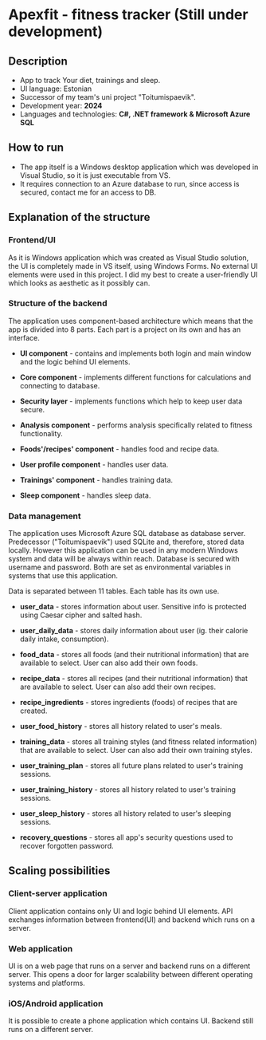 # Apexfit - fitness tracker (Still under development)

## Description

* App to track Your diet, trainings and sleep.
* UI language: Estonian
* Successor of my team's uni project "Toitumispaevik".
* Development year: **2024**
* Languages and technologies: **C#, .NET framework & Microsoft Azure SQL**

## How to run

* The app itself is a Windows desktop application which was developed in Visual Studio, so it is just executable from VS.
* It requires connection to an Azure database to run, since access is secured, contact me for an access to DB.

## Explanation of the structure

### Frontend/UI
As it is Windows application which was created as Visual Studio solution, the UI is completely made in VS itself, using Windows Forms.
No external UI elements were used in this project. I did my best to create a user-friendly UI which looks as aesthetic as it possibly can.

### Structure of the backend
The application uses component-based architecture which means that the app is divided into 8 parts. Each part is a project on its own and has an interface.

* **UI component** - contains and implements both login and main window and the logic behind UI elements.

* **Core component** - implements different functions for calculations and connecting to database.

* **Security layer** - implements functions which help to keep user data secure.

* **Analysis component** - performs analysis specifically related to fitness functionality.

* **Foods'/recipes' component** - handles food and recipe data. 

* **User profile component** - handles user data.

* **Trainings' component** - handles training data.

* **Sleep component** - handles sleep data.

### Data management
The application uses Microsoft Azure SQL database as database server. Predecessor ("Toitumispaevik") used SQLite and, therefore, stored data locally. However this application can be used in any modern Windows system and data will be always within reach.
Database is secured with username and password. Both are set as environmental variables in systems that use this application.

Data is separated between 11 tables. Each table has its own use.

* **user_data** - stores information about user. Sensitive info is protected using Caesar cipher and salted hash.

* **user_daily_data** - stores daily information about user (ig. their calorie daily intake, consumption).

* **food_data** - stores all foods (and their nutritional information) that are available to select. User can also add their own foods.

* **recipe_data** - stores all recipes (and their nutritional information) that are available to select. User can also add their own recipes.

* **recipe_ingredients** - stores ingredients (foods) of recipes that are created.

* **user_food_history** - stores all history related to user's meals.

* **training_data** - stores all training styles (and fitness related information) that are available to select. User can also add their own training styles.

* **user_training_plan** - stores all future plans related to user's training sessions.

* **user_training_history** - stores all history related to user's training sessions.

* **user_sleep_history** - stores all history related to user's sleeping sessions.

* **recovery_questions** - stores all app's security questions used to recover forgotten password.

## Scaling possibilities

### Client-server application
Client application contains only UI and logic behind UI elements. API exchanges information between frontend(UI) and backend which runs on a server.

### Web application
UI is on a web page that runs on a server and backend runs on a different server. This opens a door for larger scalability between different operating systems and platforms.

### iOS/Android application
It is possible to create a phone application which contains UI. Backend still runs on a different server.
